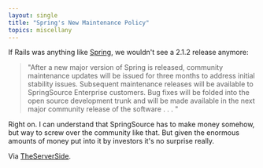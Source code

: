 ```yaml
---
layout: single
title: "Spring's New Maintenance Policy"
topics: miscellany
---
```

If Rails was anything like [Spring](http://www.springsource.com/node/558), we wouldn't see a 2.1.2 release anymore:

> "After a new major version of Spring is released, community maintenance updates will be issued for three months to address initial stability issues. Subsequent maintenance releases will be available to SpringSource Enterprise customers. Bug fixes will be folded into the open source development trunk and will be made available in the next major community release of the software . . . "

Right on. I can understand that SpringSource has to make money somehow, but way to screw over the community like that. But given the enormous amounts of money put into it by investors it's no surprise really.

Via [TheServerSide](http://www.theserverside.com/news/thread.tss?thread_id=50727).